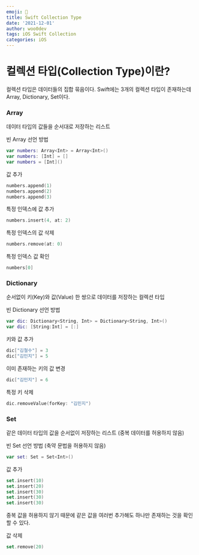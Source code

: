 ```yaml
---
emoji: 🐻
title: Swift Collection Type
date: '2021-12-01'
author: woo0dev
tags: iOS Swift Collection
categories: iOS
---
```


# 컬렉션 타입(Collection Type)이란?
컬렉션 타입은 데이터들의 집합 묶음이다.
Swift에는 3개의 컬렉션 타입이 존재하는데 Array, Dictionary, Set이다.

### Array
데이터 타입의 값들을 순서대로 저장하는 리스트

빈 Array 선언 방법
```Swift
var numbers: Array<Int> = Array<Int>()
var numbers: [Int] = []
var numbers = [Int]()
```

값 추가
```Swift
numbers.append(1)
numbers.append(2)
numbers.append(3)
```

특정 인덱스에 값 추가
```Swift
numbers.insert(4, at: 2)
```

특정 인덱스의 값 삭제
```Swift
numbers.remove(at: 0)
```

특정 인덱스 값 확인
```Swift
numbers[0]
```

### Dictionary
순서없이 키(Key)와 값(Value) 한 쌍으로 데이터를 저장하는 컬렉션 타입

빈 Dictionary 선언 방법
```Swift
var dic: Dictionary<String, Int> = Dictionary<String, Int>()
var dic: [String:Int] = [:]
```

키와 값 추가
```Swift
dic["김철수"] = 3
dic["김민지"] = 5
```

이미 존재하는 키의 값 변경
```Swift
dic["김민지"] = 6
```

특정 키 삭제
```Swift
dic.removeValue(forKey: "김민지")
```

### Set
같은 데이터 타입의 값을 순서없이 저장하는 리스트
(중복 데이터를 허용하지 않음)

빈 Set 선언 방법 (축약 문법을 허용하지 않음)
```Swift
var set: Set = Set<Int>()
```

값 추가
```Swift
set.insert(10)
set.insert(20)
set.insert(30)
set.insert(30)
set.insert(30)
```
중복 값을 허용하지 않기 때문에 같은 값을 여러번 추가해도 하나만 존재하는 것을 확인할 수 있다.

값 삭제
```Swift
set.remove(20)
```